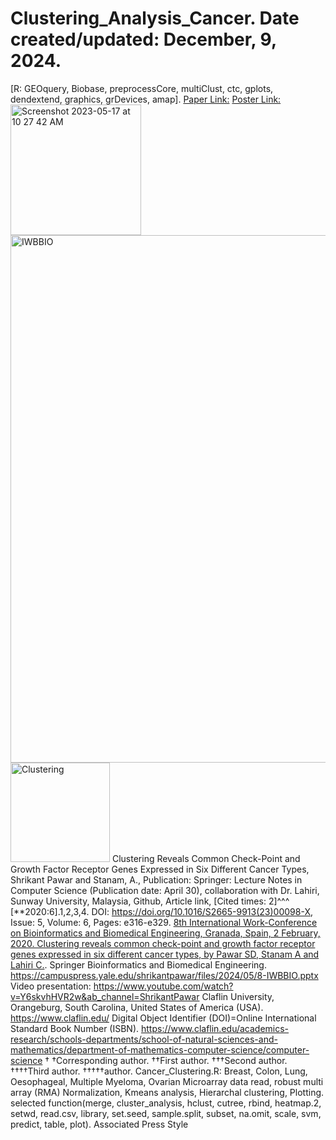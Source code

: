# Clustering_Analysis_Cancer. Date created/updated: December, 9, 2024.
[R: GEOquery, Biobase, preprocessCore, multiClust, ctc, gplots, dendextend, graphics, grDevices, amap].
[Paper Link:](https://link.springer.com/chapter/10.1007%2F978-3-030-45385-5_52)
[Poster Link:](https://www.claflin-computation.com/lab-journey?pgid=ktmii98q-ad0f6a9d-26d0-4daf-8ec1-ca96f20fba3c)
<img width="209" alt="Screenshot 2023-05-17 at 10 27 42 AM" src="https://github.com/spawar2/Clustering_Analysis_Cancer/assets/25118302/c212cdd7-4fb1-4f41-80a9-2c9d7cd31a01">
<img width="844" alt="IWBBIO" src="https://github.com/spawar2/Clustering_Analysis_Cancer/assets/25118302/a8420e56-43b9-463a-943b-b6585662a13d">
<img width="159" alt="Clustering" src="https://github.com/spawar2/Clustering_Analysis_Cancer/assets/25118302/8ce6753f-7fe8-4e3d-b4d4-4111a071649b">
Clustering Reveals Common Check-Point and Growth Factor Receptor Genes Expressed in Six Different Cancer Types, Shrikant Pawar and Stanam, A., Publication: Springer: Lecture Notes in Computer Science (Publication date: April 30), collaboration with Dr. Lahiri, Sunway University, Malaysia, Github, Article link, [Cited times: 2]^^^ [**2020:6].1,2,3,4. DOI: https://doi.org/10.1016/S2665-9913(23)00098-X, Issue: 5, Volume: 6, Pages: e316-e329.
[8th International Work-Conference on Bioinformatics and Biomedical Engineering, Granada, Spain, 2 February, 2020. Clustering reveals common check-point and growth factor receptor genes expressed in six different cancer types, by Pawar SD, Stanam A and Lahiri C.](https://iwbbio.ugr.es/).
Springer Bioinformatics and Biomedical Engineering.
https://campuspress.yale.edu/shrikantpawar/files/2024/05/8-IWBBIO.pptx
Video presentation: https://www.youtube.com/watch?v=Y6skvhHVR2w&ab_channel=ShrikantPawar
Claflin University, Orangeburg, South Carolina, United States of America (USA). 
https://www.claflin.edu/ Digital Object Identifier (DOI)=Online International Standard Book Number (ISBN).
https://www.claflin.edu/academics-research/schools-departments/school-of-natural-sciences-and-mathematics/department-of-mathematics-computer-science/computer-science
†
†Corresponding author. ††First author. †††Second author. ††††Third author. †††††author.
Cancer_Clustering.R: Breast, Colon, Lung, Oesophageal, Multiple Myeloma, Ovarian Microarray data read, robust multi array (RMA) Normalization, Kmeans analysis, Hierarchal clustering, Plotting.
selected function(merge, cluster_analysis, hclust, cutree, rbind, heatmap.2, setwd, read.csv, library, set.seed, sample.split, subset, na.omit, scale, svm, predict, table, plot).
Associated Press Style
